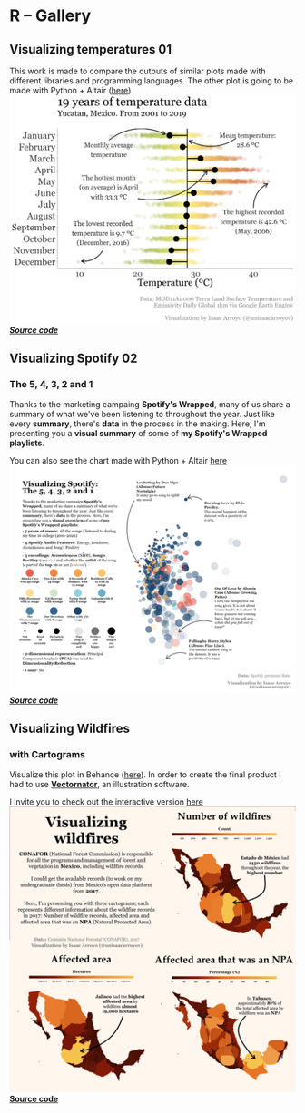 # R – Gallery
## Visualizing temperatures 01
This work is made to compare the outputs of similar plots made with different libraries and programming languages.
The other plot is going to be made with Python + Altair ([here](https://github.com/isaacarroyov/data_visualization_practice/tree/master/Altair#visualizing-temperatures-02-working-on-it-hourglass_flowing_sand))
![Distribution of temperature data](visualizing_temperatures/images/visualizing_temperatures_R_01.png)
[_**Source code**_](https://github.com/isaacarroyov/data_visualization_practice/blob/master/R/visualizing_temperatures/visualizing_temperatures_01.R)

## Visualizing Spotify 02
### The 5, 4, 3, 2 and 1
Thanks to the marketing campaing **Spotify's Wrapped**, many of us share a summary of what we've been listening 
to throughout the year. Just like every **summary**, there's **data** in the process in the making. Here, I'm 
presenting you a **visual summary** of some of **my Spotify's Wrapped playlists**.

You can also see the chart made with Python + Altair [here](https://github.com/isaacarroyov/data_visualization_practice/tree/master/Altair#the-5-4-3-2-and-1)
![Scatter plot with legend](./../R/visualizing_spotify/images/visualizing_spotify_01-02_pca.png)
[_**Source code**_](https://github.com/isaacarroyov/data_visualization_practice/blob/master/R/visualizing_spotify/visualizing_spotify_01-02_pca.R)

## Visualizing Wildfires
### with Cartograms
Visualize this plot in Behance ([here](https://www.behance.net/gallery/138741291/Visualizing-wildfires)). In order to create the final product 
I had to use [**Vectornator**](https://www.vectornator.io), an illustration software. 

I invite you to check out the interactive version [here](https://github.com/isaacarroyov/data_visualization_practice/tree/master/Altair#interactive-maps)
![Cartograms](./../R/visualizing_wildfires/images/visualizing_wildfires_cartograms.png)
[**Source code**](https://github.com/isaacarroyov/data_visualization_practice/blob/master/R/visualizing_wildfires/visualizing_wildfires_01.R)